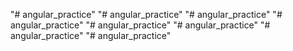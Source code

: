 "# angular_practice" 
"# angular_practice" 
"# angular_practice" 
"# angular_practice" 
"# angular_practice" 
"# angular_practice" 
"# angular_practice" 
"# angular_practice" 
